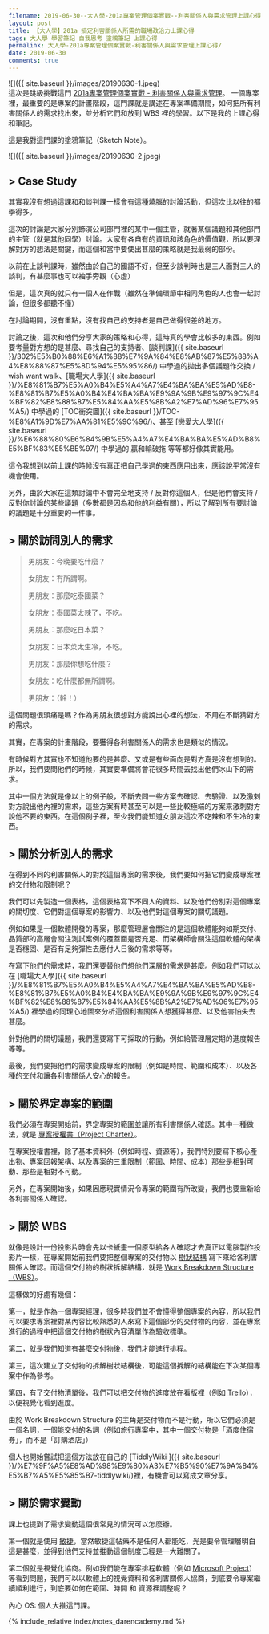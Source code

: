 ```yaml
---
filename: 2019-06-30--大人學-201a專案管理個案實戰--利害關係人與需求管理上課心得.md
layout: post
title: 【大人學】201a 搞定利害關係人所需的職場政治力上課心得
tags: 大人學 學習筆記 自我思考 塗鴉筆記 上課心得
permalink: 大人學-201a專案管理個案實戰-利害關係人與需求管理上課心得/
date: 2019-06-30
comments: true
---
```


![]({{ site.baseurl }}/images/20190630-1.jpeg)  
這次是跳級挑戰這門 [201a專案管理個案實戰 - 利害關係人與需求管理](https://shop.darencademy.com/product/view/id/78)。 一個專案裡，最重要的是專案的計畫階段，這門課就是講述在專案準備期間，如何把所有利害關係人的需求找出來，並分析它們和放到 WBS 裡的學習。以下是我的上課心得和筆記。

這是我對這門課的塗鴉筆記（Sketch Note）。

![]({{ site.baseurl }}/images/20190630-2.jpeg)

## > Case Study

其實我沒有想過這課和和談判課一樣會有這種燒腦的討論活動，但這次比以往的都學得多。

這次的討論是大家分別飾演公司部門裡的某中一個主管，就著某個議題和其他部門的主管（就是其他同學）討論。大家有各自有的資訊和該角色的價值觀，所以要理解對方的想法是關鍵，而這個和當中要使出甚麼的策略就是我最弱的部份。

以前在上談判課時，雖然由於自己的國語不好，但至少談判時也是三人面對三人的談判，有甚麼事也可以袖手旁觀（心虛）

但是，這次真的就只有一個人在作戰（雖然在準備環節中相同角色的人也會一起討論，但很多都聽不懂）

在討論期間，沒有重點，沒有找自己的支持者是自己做得很差的地方。

討論之後，這次和他們分享大家的策略和心得，這時真的學會比較多的東西。例如要考量對方想的是甚麼、尋找自己的支持者、[談判課]({{ site.baseurl }}/302%E5%B0%88%E6%A1%88%E7%9A%84%E8%AB%87%E5%88%A4%E8%88%87%E5%8D%94%E5%95%86/) 中學過的拋出多個議題作交換 / wish want walk、[職場大人學]({{ site.baseurl }}/%E8%81%B7%E5%A0%B4%E5%A4%A7%E4%BA%BA%E5%AD%B8-%E8%81%B7%E5%A0%B4%E4%BA%BA%E9%9A%9B%E9%97%9C%E4%BF%82%E8%88%87%E5%84%AA%E5%8B%A2%E7%AD%96%E7%95%A5/) 中學過的 [TOC衝突圖]({{ site.baseurl }}/TOC-%E8%A1%9D%E7%AA%81%E5%9C%96/)、甚至 [戀愛大人學]({{ site.baseurl }}/%E6%88%80%E6%84%9B%E5%A4%A7%E4%BA%BA%E5%AD%B8%E5%BF%83%E5%BE%97/) 中學過的 贏和輸破拖 等等都好像其實能用。

這令我想到以前上課的時候沒有真正把自己學過的東西應用出來，應該說平常沒有機會使用。

另外，由於大家在這類討論中不會完全地支持 / 反對你這個人，但是他們會支持 / 反對你討論的某些議題（多數都是因為和他的利益有關），所以了解到所有要討論的議題是十分重要的一件事。

## > 關於訪問別人的需求

> 男朋友：今晚要吃什麼？
>
> 女朋友：冇所謂啊。
>
> 男朋友：那麼吃泰國菜？
>
> 女朋友：泰國菜太辣了，不吃。
>
> 男朋友：那麼吃日本菜？
>
> 女朋友：日本菜太生冷，不吃。
>
> 男朋友：那麼你想吃什麼？
>
> 女朋友：吃什麼都無所謂啊。
>
> 男朋友：（幹！）

這個問題很頭痛是嗎？作為男朋友很想對方能說出心裡的想法，不用在不斷猜對方的需求。

其實，在專案的計畫階段，要獲得各利害關係人的需求也是類似的情況。

有時候對方其實也不知道他要的是甚麼、又或是有些面向是對方真是沒有想到的。所以，我們要問他們的時候，其實要準備將會花很多時間去找出他們冰山下的需求。

其中一個方法就是像以上的例子般，不斷去問一些方案去確認、去驗證、以及激刺對方說出他內裡的需求，這些方案有時甚至可以是一些比較極端的方案來激刺對方說他不要的東西。在這個例子裡，至少我們能知道女朋友這次不吃辣和不生冷的東西。

## > 關於分析別人的需求

在得到不同的利害關係人的對於這個專案的需求後，我們要如何把它們變成專案裡的交付物和限制呢？

我們可以先製造一個表格，這個表格寫下不同人的資料、以及他們份別對這個專案的關切度、它們對這個專案的影響力、以及他們對這個專案的關切議題。

例如如果是一個軟體開發的專案，那麼管理層會關注的是這個軟體能夠如期交付、品質部的高層會關注測試案例的覆蓋面是否充足、而架構師會關注這個軟體的架構是否穩固、是否有足夠彈性去應付人日後的需求等等。

在寫下他們的需求時，我們還要替他們想他們深層的需求是甚麼。例如我們可以以在 [職場大人學]({{ site.baseurl }}/%E8%81%B7%E5%A0%B4%E5%A4%A7%E4%BA%BA%E5%AD%B8-%E8%81%B7%E5%A0%B4%E4%BA%BA%E9%9A%9B%E9%97%9C%E4%BF%82%E8%88%87%E5%84%AA%E5%8B%A2%E7%AD%96%E7%95%A5/) 裡學過的同理心地圖來分析這個利害關係人想獲得甚麼、以及他害怕失去甚麼。

針對他們的關切議題，我們還要寫下可採取的行動，例如給管理層定期的進度報告等等。

最後，我們要把他們的需求變成專案的限制（例如是時間、範圍和成本）、以及各種的交付和讓各利害關係人安心的報告。

## > 關於界定專案的範圍

我們必須在專案開始前，界定專案的範圍並讓所有利害關係人確認。其中一種做法，就是 [專案授權書（Project Charter）](https://www.projectmanager.com/blog/project-charter)。

在專案授權書裡，除了基本資料外（例如時程、資源等），我們特別要寫下核心產出物、專案回報架構、以及專案的三重限制（範圍、時間、成本）那些是相對可動、那些是相對不可動。

另外，在專案開始後，如果因應現實情況令專案的範圍有所改變，我們也要重新給各利害關係人確認。

## > 關於 WBS

就像是設計一份投影片時會先以卡紙畫一個原型給各人確認才去真正以電腦製作投影片一樣，在專案開始前我們要把整個專案的交付物以 [樹狀結構](https://en.m.wikipedia.org/wiki/Tree_structure) 寫下來給各利害關係人確認。而這個交付物的樹狀拆解結構，就是 [Work Breakdown Structure（WBS）](https://en.m.wikipedia.org/wiki/Work_breakdown_structure)。

這樣做的好處有幾個：

第一，就是作為一個專案經理，很多時我們並不會懂得整個專案的內容，所以我們可以要求專案裡對某內容比較熟悉的人來寫下這個部份的交付物的內容，並在專案進行的過程中把這個交付物的樹狀內容清單作為驗收標準。

第二，就是我們知道有甚麼交付物後，我們才能進行排程。

第三，這次建立了交付物的拆解樹狀結構後，可能這個拆解的結構能在下次某個專案中作為參考。

第四，有了交付物清單後，我們可以把交付物的進度放在看版裡（例如 [Trello](https://trello.com/en)），以便視覺化看到進度。

由於 Work Breakdown Structure 的主角是交付物而不是行動，所以它們必須是一個名詞，一個能交付的名詞（例如旅行專案中，其中一個交付物是「酒度住宿券」，而不是「訂購酒店」）

個人也開始嘗試把這個方法放在自己的 [TiddlyWiki ]({{ site.baseurl }}/%E7%9F%A5%E8%AD%98%E9%80%A3%E7%B5%90%E7%9A%84%E5%B7%A5%E5%85%B7-tiddlywiki/)裡，有機會可以寫成文章分享。

## > 關於需求變動

課上也提到了需求變動這個很常見的情況可以怎麼辦。

第一個就是使用 [敏捷](https://martinfowler.com/articles/newMethodology.html)，當然敏捷這帖藥不是任何人都能吃，光是要令管理層明白這是甚麼，並得到他們支持並推動這個制度已經是一大難關了。

第二個就是視覺化協商。例如我們能在專案排程軟體（例如 [Microsoft Project](https://products.office.com/en/project/project-and-portfolio-management-software)）等看到問題，我們可以以軟體上的視覺資料和各利害關係人協商，到底要令專案繼續順利進行，到底要如何在範圍、時間 和 資源裡調整呢？

內心 OS: 個人大推這門課。

{% include_relative index/notes_darencademy.md %}
